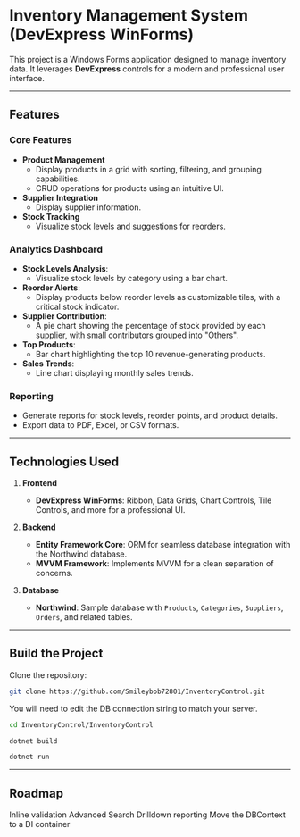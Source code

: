 # Inventory Management System (DevExpress WinForms)

This project is a Windows Forms application designed to manage inventory data. It leverages **DevExpress** controls for a modern and professional user interface.

---

## Features

### Core Features
- **Product Management**
   - Display products in a grid with sorting, filtering, and grouping capabilities.
   - CRUD operations for products using an intuitive UI.     
- **Supplier Integration**
   - Display supplier information.
- **Stock Tracking**
  - Visualize stock levels and suggestions for reorders.

### Analytics Dashboard
- **Stock Levels Analysis**: 
  - Visualize stock levels by category using a bar chart.
- **Reorder Alerts**: 
  - Display products below reorder levels as customizable tiles, with a critical stock indicator.
- **Supplier Contribution**:
  - A pie chart showing the percentage of stock provided by each supplier, with small contributors grouped into "Others".
- **Top Products**:
  - Bar chart highlighting the top 10 revenue-generating products.
- **Sales Trends**:
  - Line chart displaying monthly sales trends.

### Reporting
- Generate reports for stock levels, reorder points, and product details.
- Export data to PDF, Excel, or CSV formats.

---

## Technologies Used

1. **Frontend**
   - **DevExpress WinForms**: Ribbon, Data Grids, Chart Controls, Tile Controls, and more for a professional UI.

2. **Backend**
   - **Entity Framework Core**: ORM for seamless database integration with the Northwind database.
   - **MVVM Framework**: Implements MVVM for a clean separation of concerns.

3. **Database**
   - **Northwind**: Sample database with `Products`, `Categories`, `Suppliers`, `Orders`, and related tables.

---

## Build the Project

Clone the repository:
```bash
git clone https://github.com/Smileybob72801/InventoryControl.git
```

You will need to edit the DB connection string to match your server.

```bash
cd InventoryControl/InventoryControl
```

```bash
dotnet build
```

```bash
dotnet run
```

---

## Roadmap
Inline validation
Advanced Search
Drilldown reporting
Move the DBContext to a DI container
